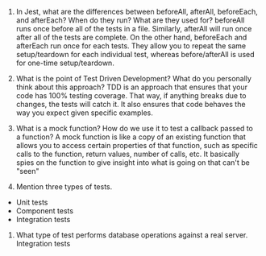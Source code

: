 <!-- Answers to the Short Answer Essay Questions go here -->


1. In Jest, what are the differences between beforeAll, afterAll, beforeEach, and afterEach? When do they run? What are they used for?
beforeAll runs once before all of the tests in a file. Similarly, afterAll will run once after all of the tests are complete. On the other hand, beforeEach and afterEach run once for each tests. They allow you to repeat the same setup/teardown for each individual test, whereas before/afterAll is used for one-time setup/teardown.

1. What is the point of Test Driven Development? What do you personally think about this approach?
TDD is an approach that ensures that your code has 100% testing coverage. That way, if anything breaks due to changes, the tests will catch it. It also ensures that code behaves the way you expect given specific examples.

1. What is a mock function? How do we use it to test a callback passed to a function?
A mock function is like a copy of an existing function that allows you to access certain properties of that function, such as specific calls to the function, return values, number of calls, etc. It basically spies on the function to give insight into what is going on that can't be "seen"

1. Mention three types of tests.
- Unit tests
- Component tests
- Integration tests

1. What type of test performs database operations against a real server.
Integration tests
